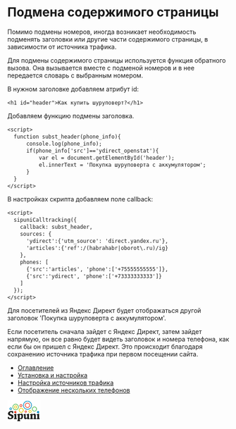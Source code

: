 # Подмена содержимого страницы
Помимо подмены номеров, иногда возникает необходимость подменять заголовки или другие части содержимого страницы, 
в зависимости от источника трафика. 

Для подмены содержимого страницы используется функция обратного вызова. Она вызывается вместе с подменой номеров и 
в нее передается словарь с выбранным номером.

В нужном заголовке добавляем атрибут id:
```
<h1 id="header">Как купить шуруповерт?</h1>
```

Добавляем функцию подмены заголовка. 
```
<script>
  function subst_header(phone_info){
      console.log(phone_info);
      if(phone_info['src']=='ydirect_openstat'){
          var el = document.getElementById('header');
          el.innerText = 'Покупка шуруповерта с аккумулятором';
      }
  }
</script>
```

В настройках скрипта добавляем поле callback:
```
<script>
  sipuniCalltracking({
    callback: subst_header,
    sources: {
      'ydirect':{'utm_source': 'direct.yandex.ru'},
      'articles':{'ref':/(habrahabr|oborot\.ru)/ig}
    },
    phones: [
      {'src':'articles', 'phone':['+75555555555']},
      {'src':'ydirect', 'phone':['+73333333333']}
    ]
  });
</script>
```

Для посетителей из Яндекс Директ будет отображаться другой заголовок 'Покупка шуруповерта с аккумулятором'.

Если посетитель сначала зайдет с Яндекс Директ, затем зайдет напрямую, он все равно будет видеть заголовок 
и номера телефона, как если бы он пришел с Яндекс Директ. Это происходит благодаря сохранению источника трафика 
при первом посещении сайта.

* [Оглавление](index.md)
* [Установка и настройка](install.md)
* [Настройка источников трафика](sources.md)
* [Отображение нескольких телефонов](many-numbers.md)


[![](img/sipuni_logo.png)](http://calltracking.sipuni.com)
